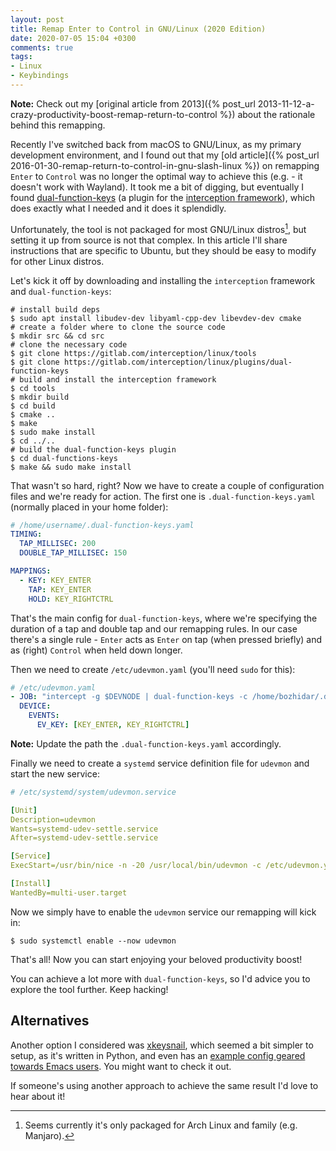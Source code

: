 ```yaml
---
layout: post
title: Remap Enter to Control in GNU/Linux (2020 Edition)
date: 2020-07-05 15:04 +0300
comments: true
tags:
- Linux
- Keybindings
---
```


**Note:** Check out my [original article from 2013]({% post_url 2013-11-12-a-crazy-productivity-boost-remap-return-to-control %}) about the rationale behind this remapping.

Recently I've switched back from macOS to GNU/Linux, as my primary development
environment, and I found out that my [old article]({% post_url 2016-01-30-remap-return-to-control-in-gnu-slash-linux %}) on remapping `Enter` to
`Control` was no longer the optimal way to achieve this (e.g. - it doesn't work with Wayland). It took me a bit of
digging, but eventually I found
[dual-function-keys](https://gitlab.com/interception/linux/plugins/dual-function-keys) (a plugin
for the [interception framework](https://gitlab.com/interception/linux/tools)),
which does exactly what I needed and it does it splendidly.

Unfortunately, the tool is not packaged for most
GNU/Linux distros[^1], but setting it up from source is not that complex. In this article
I'll share instructions that are specific to Ubuntu, but they should be
easy to modify for other Linux distros.

Let's kick it off by downloading and installing the `interception` framework and
`dual-function-keys`:

``` shellsession
# install build deps
$ sudo apt install libudev-dev libyaml-cpp-dev libevdev-dev cmake
# create a folder where to clone the source code
$ mkdir src && cd src
# clone the necessary code
$ git clone https://gitlab.com/interception/linux/tools
$ git clone https://gitlab.com/interception/linux/plugins/dual-function-keys
# build and install the interception framework
$ cd tools
$ mkdir build
$ cd build
$ cmake ..
$ make
$ sudo make install
$ cd ../..
# build the dual-function-keys plugin
$ cd dual-functions-keys
$ make && sudo make install
```

That wasn't so hard, right? Now we have to create a couple of configuration files and we're ready for action. The first one is `.dual-function-keys.yaml` (normally placed in your home folder):

``` yaml
# /home/username/.dual-function-keys.yaml
TIMING:
  TAP_MILLISEC: 200
  DOUBLE_TAP_MILLISEC: 150

MAPPINGS:
  - KEY: KEY_ENTER
    TAP: KEY_ENTER
    HOLD: KEY_RIGHTCTRL
```

That's the main config for `dual-function-keys`, where we're specifying the duration of a tap and double tap and our remapping rules. In our case there's a single rule - `Enter` acts as `Enter` on tap (when pressed briefly) and as (right) `Control` when held down longer.

Then we need to create `/etc/udevmon.yaml` (you'll need `sudo` for this):

``` yaml
# /etc/udevmon.yaml
- JOB: "intercept -g $DEVNODE | dual-function-keys -c /home/bozhidar/.dual-function-keys.yaml | uinput -d $DEVNODE"
  DEVICE:
    EVENTS:
      EV_KEY: [KEY_ENTER, KEY_RIGHTCTRL]
```

**Note:** Update the path the `.dual-function-keys.yaml` accordingly.

Finally we need to create a `systemd` service definition file for `udevmon` and start the new service:

``` yaml
# /etc/systemd/system/udevmon.service

[Unit]
Description=udevmon
Wants=systemd-udev-settle.service
After=systemd-udev-settle.service

[Service]
ExecStart=/usr/bin/nice -n -20 /usr/local/bin/udevmon -c /etc/udevmon.yaml

[Install]
WantedBy=multi-user.target
```

Now we simply have to enable the `udevmon` service our remapping will kick in:

``` shellsession
$ sudo systemctl enable --now udevmon
```

That's all! Now you can start enjoying your beloved productivity boost!

You can achieve a lot more with `dual-function-keys`, so I'd advice you to explore the
tool further. Keep hacking!

## Alternatives

Another option I considered was [xkeysnail](https://github.com/mooz/xkeysnail), which
seemed a bit simpler to setup, as it's written in Python, and even has an [example config geared towards Emacs users](https://github.com/mooz/xkeysnail/blob/master/example/config.py). You might want to check it out.

If someone's using another approach to achieve the same result I'd love to hear about it!

[^1]: Seems currently it's only packaged for Arch Linux and family (e.g. Manjaro).
